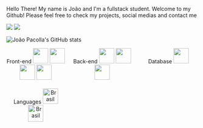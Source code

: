 Hello There! 
My name is João and I'm a fullstack student. Welcome to my Github!
Please feel free to check my projects, social medias and contact me

  <a href = "mailto:joaopaulostradioto@gmail.com"><img src="https://img.shields.io/badge/-Gmail-%23333?style=for-the-badge&logo=gmail&logoColor=white" target="_blank"></a>
  <a href="https://www.linkedin.com/in/joaopaulostradiotopacolla/" target="_blank"><img src="https://img.shields.io/badge/-LinkedIn-%230077B5?style=for-the-badge&logo=linkedin&logoColor=white" target="_blank"></a>


![João Pacolla's GitHub stats](https://github-readme-stats.vercel.app/api?username=fanfufa&show_icons=true&theme=transparent)

<style>
  .skills-grid {
    display: grid;
    grid-template-columns: repeat(auto-fill, minmax(150px, 1fr));
    gap: 20px;
  }

  .skill-category {
    text-align: center;
  }
</style>

<div class="skills-grid" style="display: grid;
    grid-template-columns: repeat(auto-fill, minmax(150px, 1fr));
    gap: 20px;">

  <!-- Front-end -->
  <div class="skill-category" style:text-align: center>
    <span>Front-end</span>
    <img src="https://cdn.jsdelivr.net/gh/devicons/devicon/icons/html5/html5-original.svg" width="40px">
    <img src="https://cdn.jsdelivr.net/gh/devicons/devicon/icons/css3/css3-original.svg" width="40px">
    <img src="https://cdn.jsdelivr.net/gh/devicons/devicon/icons/figma/figma-original.svg" width="40px">
    <img src="https://cdn.jsdelivr.net/gh/devicons/devicon/icons/bootstrap/bootstrap-original.svg" width="40px">
  </div>

  <!-- Back-end -->
  <div class="skill-category">
    <span>Back-end</span>
    <img src="https://cdn.jsdelivr.net/gh/devicons/devicon/icons/csharp/csharp-original.svg" width="40px">
    <img src="https://cdn.jsdelivr.net/gh/devicons/devicon/icons/java/java-original-wordmark.svg" width="40px">
    <img src="https://cdn.jsdelivr.net/gh/devicons/devicon/icons/python/python-original.svg" width="40px">
  </div>

  <!-- Database -->
  <div class="skill-category">
    <span>Database</span>
    <img src="https://cdn.jsdelivr.net/gh/devicons/devicon/icons/mysql/mysql-original.svg" width="40px">
  </div>

  <!-- Languages -->
  <div class="skill-category">
    <span>Languages</span>
    <img src="https://cdn-icons-png.flaticon.com/512/2412/2412385.png" alt="Brasil" width="40px" height="40px">
    <img src="https://files.softicons.com/download/internet-cons/flag-icons-by-custom-icon-design/png/256/United-States-Flag.png" alt="Brasil" width="40px" height="44px">
  </div>

</div>



